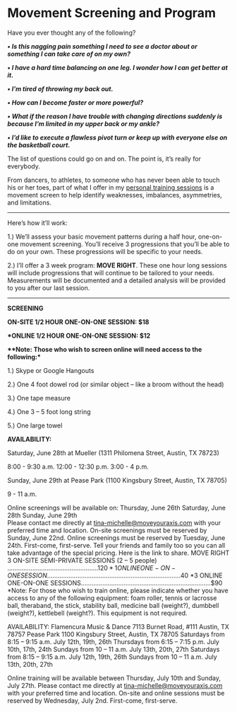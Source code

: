 # Movement Screening and Program #

Have you ever thought any of the following?  

__*•    Is this nagging pain something I need to see a doctor about or something I can take care of on my own?*__

__*•	I have a hard time balancing on one leg.  I wonder how I can get better at it.*__

__*•	I’m tired of throwing my back out.*__

__*•	How can I become faster or more powerful?*__

__*•	What if the reason I have trouble with changing directions suddenly is because I’m limited in my upper back or my ankle?*__

__*•	I’d like to execute a flawless pivot turn or keep up with everyone else on the basketball court.*__

The list of questions could go on and on.  The point is, it’s really for everybody.  

From dancers, to athletes, to someone who has never been able to touch his or her toes, part of what I offer in my [personal training sessions](http://www.tina-michelle.com) is a movement screen to help identify weaknesses, imbalances, asymmetries, and limitations.  

---

Here’s how it’ll work:

1.)	We’ll assess your basic movement patterns during a half hour, one-on-one movement screening.  You’ll receive 3 progressions that you’ll be able to do on your own.  These progressions will be specific to your needs.

2.)	I’ll offer a 3 week program: **MOVE RIGHT**.  These one hour long sessions will include progressions that will continue to be tailored to your needs.  Measurements will be documented and a detailed analysis will be provided to you after our last session.  

---

**SCREENING**

**ON-SITE 1/2 HOUR ONE-ON-ONE SESSION: $18**

__*ONLINE 1/2 HOUR ONE-ON-ONE SESSION: $12__


__**Note: Those who wish to screen online will need access to the following:*__

1.) Skype or Google Hangouts

2.) One 4 foot dowel rod (or similar object – like a broom without the head)

3.) One tape measure

4.) One 3 – 5 foot long string

5.) One large towel

**AVAILABILITY:**

Saturday, June 28th at Mueller (1311 Philomena Street, Austin, TX 78723)	

8:00 - 9:30 a.m.
12:00 - 12:30 p.m.
3:00 - 4 p.m.

Sunday, June 29th at Pease Park (1100 Kingsbury Street, Austin, TX 78705)

9 - 11 a.m.


Online screenings will be available on: 
Thursday, June 26th 
Saturday, June 28th 
Sunday, June 29th  
Please contact me directly at tina-michelle@moveyouraxis.com with your preferred time and location.  On-site screenings must be reserved by Sunday, June 22nd.  Online screenings must be reserved by Tuesday, June 24th.  First-come, first-serve.  Tell your friends and family too so you can all take advantage of the special pricing.  Here is the link to share. 
MOVE RIGHT
3 ON-SITE SEMI-PRIVATE SESSIONS (2 – 5 people) …………..……………………………….$120
*1 ONLINE ONE-ON-ONE SESSION ……………...…...…………………………………..……….$40
*3 ONLINE ONE-ON-ONE SESSIONS………………….…………………………………..……….$90
*Note: For those who wish to train online, please indicate whether you have access to any of the following equipment: foam roller, tennis or lacrosse ball, theraband, the stick, stability ball, medicine ball (weight?), dumbbell (weight?), kettlebell (weight?).  This equipment is not required. 

AVAILABILITY:
Flamencura Music & Dance
7113 Burnet Road, #111 Austin, TX 78757	Pease Park
1100 Kingsbury Street, Austin, TX 78705
Saturdays from 8:15 – 9:15 a.m.
July 12th, 19th, 26th 	Thursdays from 6:15 – 7:15 p.m.
July 10th, 17th, 24th 
Sundays from 10 – 11 a.m.
July 13th, 20th, 27th 	Saturdays from 8:15 – 9:15 a.m.
July 12th, 19th, 26th 
	Sundays from 10 – 11 a.m.
July 13th, 20th, 27th 

Online training will be available between Thursday, July 10th and Sunday, July 27th. 
Please contact me directly at tina-michelle@moveyouraxis.com with your preferred time and location.  On-site and online sessions must be reserved by Wednesday, July 2nd.  First-come, first-serve.
